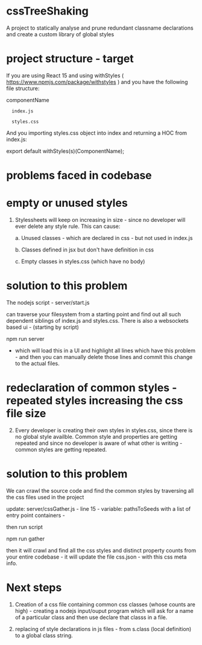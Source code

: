 # cssTreeShaking

A project to statically analyse and prune redundant classname declarations and create a custom library of global styles


# project structure - target

If you are using React 15 and using withStyles ( https://www.npmjs.com/package/withstyles ) and you have the following file structure:

   componentName
   
      index.js
      
      styles.css
      
      
      
And you importing styles.css object into index and returning a HOC from index.js:

  export default withStyles(s)(ComponentName);
  
  

# problems faced in codebase

# empty or unused styles

1. Stylessheets will keep on increasing in size - since no developer will ever delete any style rule. This can cause:

   a. Unused classes  - which are declared in css - but not used in index.js
   
   b. Classes defined in jsx but don't have definition in css 
   
   c. Empty classes in styles.css (which have no body)

# solution to this problem

The nodejs script - server/start.js
 
 can traverse your filesystem from a starting point and find out all such dependent siblings of index.js and styles.css.
There is also a websockets based ui - (starting by script)

npm run server

- which will load this in a UI and highlight all lines which have this problem - and then you can manually delete those lines and commit this change to the actual files.



# redeclaration of common styles - repeated styles increasing the css file size

2. Every developer is creating their own styles in styles.css, since there is no global style availble. Common style and properties are getting repeated and since no developer is aware of what other is writing - common styles are getting repeated.


# solution to this problem

We can crawl the source code and find the common styles by traversing all the css files used in the project


update: server/cssGather.js  - line 15 - variable: pathsToSeeds with a list of entry point containers - 

then run script

npm run gather

 then it will crawl and find all the css styles and distinct property counts from your entire codebase - it will update the file css.json - with this css meta info.

# Next steps

1. Creation of a css file containing common css classes (whose counts are high) - creating a nodejs input/ouput program which will ask for a name of a particular class and then use declare that classs in a file.

2. replacing of style declarations in js files - from s.class (local definition) to a global class string.
 
 
   
   
  


